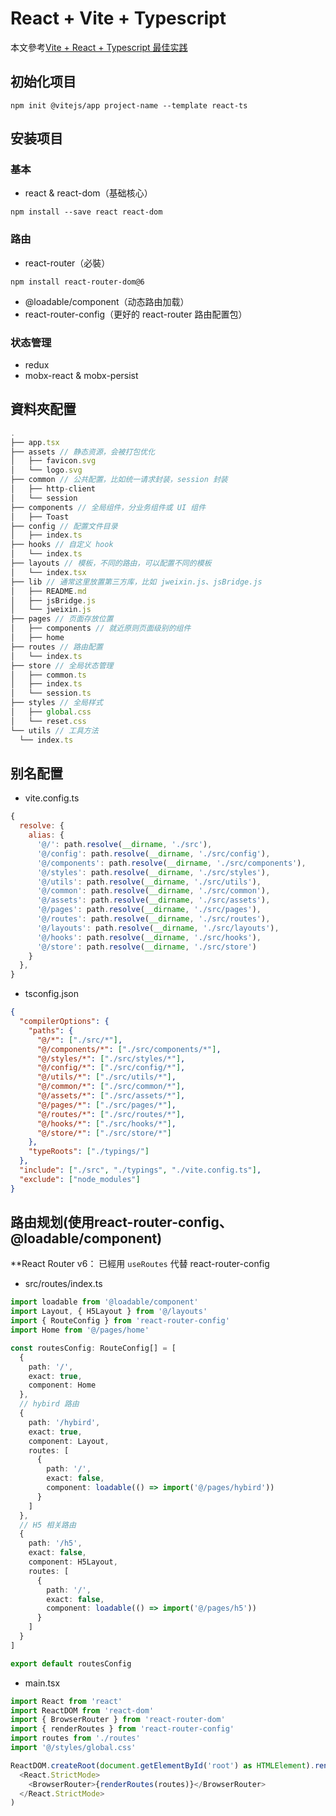 # React + Vite + Typescript 

本文參考[Vite + React + Typescript 最佳实践](https://segmentfault.com/a/1190000039875183)

## 初始化项目

```
npm init @vitejs/app project-name --template react-ts
```

## 安装项目

### 基本

-  react & react-dom（基础核心）

```
npm install --save react react-dom
```

### 路由

-  react-router（必裝）

```
npm install react-router-dom@6
```

-  @loadable/component（动态路由加载）
-  react-router-config（更好的 react-router 路由配置包）

### 状态管理

-  redux
-  mobx-react & mobx-persist

## 資料夾配置

```js
.
├── app.tsx
├── assets // 静态资源，会被打包优化
│   ├── favicon.svg
│   └── logo.svg
├── common // 公共配置，比如统一请求封装，session 封装
│   ├── http-client
│   └── session
├── components // 全局组件，分业务组件或 UI 组件
│   ├── Toast
├── config // 配置文件目录
│   ├── index.ts
├── hooks // 自定义 hook
│   └── index.ts
├── layouts // 模板，不同的路由，可以配置不同的模板
│   └── index.tsx
├── lib // 通常这里放置第三方库，比如 jweixin.js、jsBridge.js
│   ├── README.md
│   ├── jsBridge.js
│   └── jweixin.js
├── pages // 页面存放位置
│   ├── components // 就近原则页面级别的组件
│   ├── home
├── routes // 路由配置
│   └── index.ts
├── store // 全局状态管理
│   ├── common.ts
│   ├── index.ts
│   └── session.ts
├── styles // 全局样式
│   ├── global.css
│   └── reset.css
└── utils // 工具方法
  └── index.ts
```

## 别名配置

- vite.config.ts
```js
{
  resolve: {
    alias: {
      '@/': path.resolve(__dirname, './src'),
      '@/config': path.resolve(__dirname, './src/config'),
      '@/components': path.resolve(__dirname, './src/components'),
      '@/styles': path.resolve(__dirname, './src/styles'),
      '@/utils': path.resolve(__dirname, './src/utils'),
      '@/common': path.resolve(__dirname, './src/common'),
      '@/assets': path.resolve(__dirname, './src/assets'),
      '@/pages': path.resolve(__dirname, './src/pages'),
      '@/routes': path.resolve(__dirname, './src/routes'),
      '@/layouts': path.resolve(__dirname, './src/layouts'),
      '@/hooks': path.resolve(__dirname, './src/hooks'),
      '@/store': path.resolve(__dirname, './src/store')
    }
  },
}
```

- tsconfig.json
```json
{
  "compilerOptions": {
    "paths": {
      "@/*": ["./src/*"],
      "@/components/*": ["./src/components/*"],
      "@/styles/*": ["./src/styles/*"],
      "@/config/*": ["./src/config/*"],
      "@/utils/*": ["./src/utils/*"],
      "@/common/*": ["./src/common/*"],
      "@/assets/*": ["./src/assets/*"],
      "@/pages/*": ["./src/pages/*"],
      "@/routes/*": ["./src/routes/*"],
      "@/hooks/*": ["./src/hooks/*"],
      "@/store/*": ["./src/store/*"]
    },
    "typeRoots": ["./typings/"]
  },
  "include": ["./src", "./typings", "./vite.config.ts"],
  "exclude": ["node_modules"]
}
```

## 路由规划(使用react-router-config、@loadable/component)

**React Router v6： 已經用 `useRoutes` 代替 react-router-config

- src/routes/index.ts

```ts
import loadable from '@loadable/component'
import Layout, { H5Layout } from '@/layouts'
import { RouteConfig } from 'react-router-config'
import Home from '@/pages/home'

const routesConfig: RouteConfig[] = [
  {
    path: '/',
    exact: true,
    component: Home
  },
  // hybird 路由
  {
    path: '/hybird',
    exact: true,
    component: Layout,
    routes: [
      {
        path: '/',
        exact: false,
        component: loadable(() => import('@/pages/hybird'))
      }
    ]
  },
  // H5 相关路由
  {
    path: '/h5',
    exact: false,
    component: H5Layout,
    routes: [
      {
        path: '/',
        exact: false,
        component: loadable(() => import('@/pages/h5'))
      }
    ]
  }
]

export default routesConfig
```

- main.tsx
  
```ts
import React from 'react'
import ReactDOM from 'react-dom'
import { BrowserRouter } from 'react-router-dom'
import { renderRoutes } from 'react-router-config'
import routes from './routes'
import '@/styles/global.css'

ReactDOM.createRoot(document.getElementById('root') as HTMLElement).render(
  <React.StrictMode>
    <BrowserRouter>{renderRoutes(routes)}</BrowserRouter>
  </React.StrictMode>
)
```  